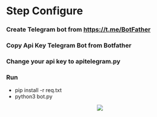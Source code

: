 # Step Configure
### Create Telegram bot from https://t.me/BotFather
### Copy Api Key Telegram Bot from Botfather
### Change your api key to apitelegram.py
### Run
* pip install -r req.txt
* python3 bot.py
<div align="center">
            <a href="https://www.buymeacoffee.com/jambal" target="_blank" style="display: inline-block;">
                <img
                    src="https://img.shields.io/badge/Donate-Buy%20Me%20A%20Coffee-orange.svg?style=flat-square&logo=buymeacoffee" 
                    align="center"
                />
            </a></div>

